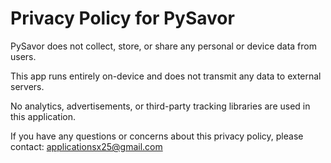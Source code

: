 # Privacy Policy for PySavor

PySavor does not collect, store, or share any personal or device data from users.

This app runs entirely on-device and does not transmit any data to external servers.

No analytics, advertisements, or third-party tracking libraries are used in this application.

If you have any questions or concerns about this privacy policy, please contact:
applicationsx25@gmail.com
